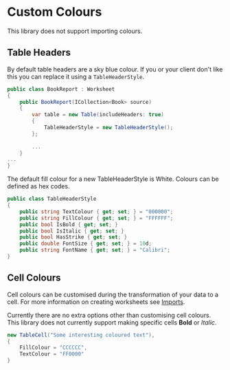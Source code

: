 # Custom Colours

This library does not support importing colours.

## Table Headers
By default table headers are a sky blue colour.
If you or your client don't like this you can replace it using a `TableHeaderStyle`.

```csharp
public class BookReport : Worksheet
{
    public BookReport(ICollection<Book> source)
    {
        var table = new Table(includeHeaders: true)
        {
            TableHeaderStyle = new TableHeaderStyle();
        };
        
        ...
    }
...
}
```

The default fill colour for a new TableHeaderStyle is White.
Colours can be defined as hex codes.
```csharp
public class TableHeaderStyle
{
    public string TextColour { get; set; } = "000000";
    public string FillColour { get; set; } = "FFFFFF";
    public bool IsBold { get; set; }
    public bool IsItalic { get; set; }
    public bool HasStrike { get; set; }
    public double FontSize { get; set; } = 10d;
    public string FontName { get; set; } = "Calibri";
}
```

## Cell Colours

Cell colours can be customised during the transformation of your data to a cell.
For more information on creating worksheets see [Imports](./Imports.md).

Currently there are no extra options other than customising cell colours.
This library does not currently support making specific cells **Bold** or *Italic*.
```csharp
new TableCell("Some interesting coloured text"),
{
    FillColour = "CCCCCC",
    TextColour = "FF0000"
}
```